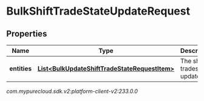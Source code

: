 # BulkShiftTradeStateUpdateRequest


## Properties

| Name | Type | Description | Notes |
| ------------ | ------------- | ------------- | ------------- |
| **entities** | [**List&lt;BulkUpdateShiftTradeStateRequestItem&gt;**](BulkUpdateShiftTradeStateRequestItem) | The shift trades to update |  |




_com.mypurecloud.sdk.v2:platform-client-v2:233.0.0_
